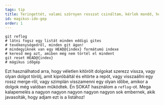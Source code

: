 ```yaml
---
tags: tip
title: Teringettét, valami szörnyen rosszat csináltam, kérlek mondd, hogy a gitnek van egy mágikus időgépe!?!
id: magikus-ido-gep
order: 1
---
```


```git
git reflog
# látni fogsz egy listát minden eddigi gites 
# tevékenységedről, minden git ágon!
# mindegyiknek van egy HEAD@{index} formátumú indexe
# keresd meg azt, amiben még nem törtél el mindent
git reset HEAD@{index}
# mágikus időgép
```

Ezt használhatod arra, hogy véletlen kitörölt dolgokat szerezz vissza, vagy olyan dolgot törölj, amit kipróbáltál és eltörte a repót, vagy visszaállni egy rossz merge-ről, vagy szimplán visszamenni egy olyan időbe, amikor a dolgok még valóban működtek. Én SOKAT használom a `reflog`-ot. Mega kalapemelés a nagyon nagyon nagyon nagyon nagyon sok embernek, akik javasolták, hogy adjam ezt is a listához!